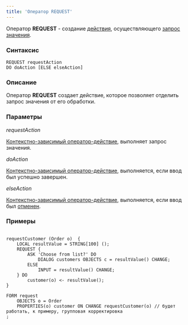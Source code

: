 ```yaml
---
title: 'Оператор REQUEST'
---
```


Оператор **REQUEST** - создание [действия](Actions.md), осуществляющего [запрос значения](Value_request_REQUEST_.md).

### Синтаксис

    REQUEST requestAction 
    DO doAction [ELSE elseAction]

### Описание

Оператор **REQUEST** создает действие, которое позволяет отделить запрос значения от его обработки.

### Параметры

*requestAction*

[Контекстно-зависимый оператор-действие](Action_operator.md), выполняет запрос значения.

*doAction*

[Контекстно-зависимый оператор-действие](Action_operator.md), выполняется, если ввод был успешно завершен.

*elseAction*

[Контекстно-зависимый оператор-действие](Action_operator.md), выполняется, если ввод был [отменен](Value_input.md#result).

### Примеры

```lsf

requestCustomer (Order o)  {
    LOCAL resultValue = STRING[100] ();
    REQUEST {
        ASK 'Choose from list?' DO
            DIALOG customers OBJECTS c = resultValue() CHANGE;
        ELSE
            INPUT = resultValue() CHANGE;
    } DO
        customer(o) <- resultValue();
}

FORM request
    OBJECTS o = Order
    PROPERTIES(o) customer ON CHANGE requestCustomer(o) // будет работать, к примеру, групповая корректировка
;
```

